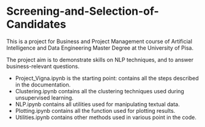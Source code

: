 # Screening-and-Selection-of-Candidates
This is a project for Business and Project Management course of Artificial Intelligence and Data Engineering Master Degree at the University of Pisa.

The project aim is to demonstrate skills on NLP techniques, and to answer business-relevant questions. 

- Project_Vigna.ipynb is the starting point: contains all the steps described in the documentation.
- Clustering.ipynb contains all the clustering techniques used during unsupervised learning. 
- NLP.ipynb contains all utilities used for manipulating textual data.
- Plotting.ipynb contains all the function used for plotting results.
- Utilities.ipynb contains other methods used in various point in the code.
